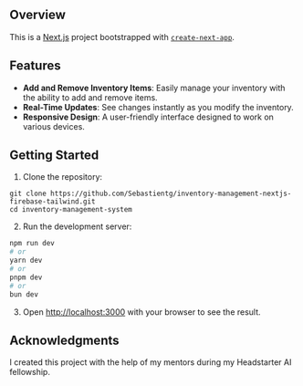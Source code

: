 ## Overview 
This is a [Next.js](https://nextjs.org/) project bootstrapped with [`create-next-app`](https://github.com/vercel/next.js/tree/canary/packages/create-next-app).

## Features

- **Add and Remove Inventory Items**: Easily manage your inventory with the ability to add and remove items.
- **Real-Time Updates**: See changes instantly as you modify the inventory.
- **Responsive Design**: A user-friendly interface designed to work on various devices.

## Getting Started

1. Clone the repository:

```
git clone https://github.com/Sebastientg/inventory-management-nextjs-firebase-tailwind.git
cd inventory-management-system
```

2. Run the development server:

```bash
npm run dev
# or
yarn dev
# or
pnpm dev
# or
bun dev
```

3. Open [http://localhost:3000](http://localhost:3000) with your browser to see the result.

## Acknowledgments

I created this project with the help of my mentors during my Headstarter AI fellowship. 



